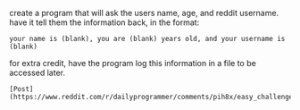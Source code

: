 create a program that will ask the users name, age, and reddit username. have it tell them the information back, in the format:

    your name is (blank), you are (blank) years old, and your username is (blank)

for extra credit, have the program log this information in a file to be accessed later.

    [Post](https://www.reddit.com/r/dailyprogrammer/comments/pih8x/easy_challenge_1/)
